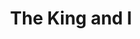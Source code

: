 ---
title: The King and I
year: 1960
opening_date: 1960-11-18
closing_date: 1960-11-26
layout: productions
image:
image_caption:
image_credit:
playbill:
category:
details:
  Theatre: Theatre Jacksonville
  Venue: Little Theatre
cast:
  Captain Orton: Alvin N. Howalt
  Louis Leonowens: Jim Simmons
  Anna Leonowens: Florence Soldinger
  The Interpreter: Elmo Lehman
  The Karalahome: Dan Matison
  Phra Alack: Al Pinan
  The King: Sand Gordon
  Lun Tha: William O. Milton
  Tuptim: Jacquelyn Smiley
  Lady Thiang: Elise Hallowes
  Prince Chulalongkorn: George Weeman
  Sir Edward Ramsay: Frank Ridge
  Princess Ying Yaowlak: Joanne Steiner
  Wife: 
    - Melba Lester
    - Ellen Bunch
    - Theresa Darby
    - Lynn Darby
    - Marge Rocca
    - Gail Williams
    - Sue Black
    - Hope Baye
    - Mardie Kelly
    - Ellen Black
    - Jean Charles
  Child: 
    - Lynn Lester
    - Mary Dee Guthrie
    - Cathy Perry
    - Carolyn Steiner
    - Debby Smiley
    - Pamela Morgan
    - Linda Adcox
    - Jane Isaacs
    - Debora D'Alba
    - Elise Everette
    - Mary Luker
    - Paul Galloway
    - Shaler Richardson
    - Charles Adcock
    - Jim McCrory
    - David Perry
  Dancer: 
    - Margie Pearce
    - Patsy Marks
    - Elliott Adams, Jr.
    - Beck Abersold
    - Carlie Abersold
    - Chris Michel Chiasson
    - Bobby Lous Bibb
    - Cindy Whittington 
    - Karen Filkosky
    - Dorian Dykes
    - Donna Peacock
    - Charles Parrish
    - Al Pinan
    - Dolly Fleet
    - Eileen Feinberg
    - Andrea Brack
    - Gayle Wilson
    - Martha Goodwin
  Priest, Guard, & Slave: 
    - Dave Adams
    - Cullen Fuller
    - John Robersen
    - Dan Lindsey
    - Jack Norton
    - George McManus
  Attendant: 
    - Robin Grossberg
    - Eileen Wasserman
    - Sandra Tipping
    - Karen Weiner
crew:
  Designer and Director: Maurice Geoffrey
  Choreography: Betty Balfour Marks
  Musical Direction: 
    - Louise Adams
    - Ken Roberson
  Lighting Supervisor: Jack Broughton
  Costume Supervisor: Celeste Koger
  Stage Manager: 
    - Marshall Grauer
    - Phil Meunier
  Production Assistant: 
    - Art Logan
    - Glenn H. Logan
  Book-Holder: Molly Hixon
  Sound Effects : 
    - Jack Evans
    - Mary Lee Scrimger
  Properties: 
    - Edythe Price
    - J.G. Buckley
    - Gladys Dale
    - Peggy Miller
    - Gayle Swymer
    - Marie Bristow
    - Nancy Turner
    - Pat Hayward
    - Esther Barnes
  Make-Up: Elmo Lehman
  Scenery: 
    - Frank Ridge
    - Al Pinan
    - Art Logan
    - Glenn H. Logan
    - Harry A. Schneider
    - Kathy Fields
    - Margaret Seibert
    - Celia Creager
    - Hugh Daniell
    - Helen Cochran
    - Mary Lee Scrimger
    - David Wright
    - Dan Matison
    - Vera Arnold
    - J.G. Buckley
    - Wade Popwell
    - Mary Thornhill
    - Tom Thornhill
    - Peggy Miller
    - Virginia Popwell
    - Del Popwell
    - Dixie Cohen
    - Paul Geoffrey
    - Ellen Bunch
    - Lynn Darby
    - Jan Meunier
    - Ellen Black
  Lighting: 
    - Jack Broughton
    - Bunni Thornhill
    - Roger Smith
    - Tom Thornhill
    - Mary Thornhill
    - Mike Comer
    - Betty Jean Jones
    - Kathy Fields
    - Dave Wright
  Costumes: 
    - Celeste Koger
    - Mrs. J. A. Perry
    - Mrs. Paul Galloway
    - Mrs. J.H. Norton
    - Mrs. Jack Darby
    - Barbara Bryant
    - Mrs. H.L Goodwin
    - Mrs. Abby Wilson
    - Mrs. Joseph Kelly
    - Mrs. Doris Edwards
    - Ellen Black
    - Sue Black
    - Mrs. Helen Cochran
    - Dave Adams
orchestra:
external_links:
---